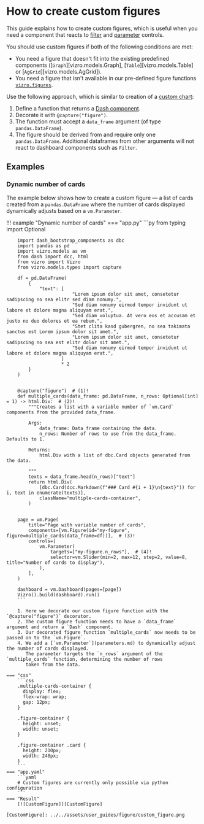 # How to create custom figures

This guide explains how to create custom figures, which is useful when you need a component that reacts to
[filter](filters.md) and [parameter](parameters.md) controls.

You should use custom figures if both of the following conditions are met:

* You need a figure that doesn't fit into the existing predefined components ([`Graph`][vizro.models.Graph], [`Table`][vizro.models.Table] or [`AgGrid`][vizro.models.AgGrid]).
* You need a figure that isn't available in our pre-defined figure functions [`vizro.figures`](../API-reference/figure-callables.md).

Use the following approach, which is similar to creation of a [custom chart](../user-guides/custom-charts.md):

1. Define a function that returns a [Dash component](https://dash.plotly.com/#open-source-component-libraries).
2. Decorate it with `@capture("figure")`.
3. The function must accept a `data_frame` argument (of type `pandas.DataFrame`).
4. The figure should be derived from and require only one `pandas.DataFrame`. Additional dataframes from other arguments will not react to dashboard components such as `Filter`.

<!-- vale off -->

## Examples

### Dynamic number of cards
The example below shows how to create a custom figure — a list of cards created from a `pandas.DataFrame` where the
number of cards displayed dynamically adjusts based on a `vm.Parameter`.

!!! example "Dynamic number of cards"
    === "app.py"
        ```py
        from typing import Optional

        import dash_bootstrap_components as dbc
        import pandas as pd
        import vizro.models as vm
        from dash import dcc, html
        from vizro import Vizro
        from vizro.models.types import capture
        
        df = pd.DataFrame(
            {
                "text": [
                            "Lorem ipsum dolor sit amet, consetetur sadipscing no sea elitr sed diam nonumy.",
                            "Sed diam nonumy eirmod tempor invidunt ut labore et dolore magna aliquyam erat.",
                            "Sed diam voluptua. At vero eos et accusam et justo no duo dolores et ea rebum.",
                            "Stet clita kasd gubergren, no sea takimata sanctus est Lorem ipsum dolor sit amet.",
                            "Lorem ipsum dolor sit amet, consetetur sadipscing no sea est elitr dolor sit amet.",
                            "Sed diam nonumy eirmod tempor invidunt ut labore et dolore magna aliquyam erat.",
                        ]
                        * 2
            }
        )
        
        
        @capture("figure")  # (1)!
        def multiple_cards(data_frame: pd.DataFrame, n_rows: Optional[int] = 1) -> html.Div:  # (2)!
            """Creates a list with a variable number of `vm.Card` components from the provided data_frame.
        
            Args:
                data_frame: Data frame containing the data.
                n_rows: Number of rows to use from the data_frame. Defaults to 1.
        
            Returns:
                html.Div with a list of dbc.Card objects generated from the data.
        
            """
            texts = data_frame.head(n_rows)["text"]
            return html.Div(
                [dbc.Card(dcc.Markdown(f"### Card #{i + 1}\n{text}")) for i, text in enumerate(texts)],
                className="multiple-cards-container",
            )
        
        
        page = vm.Page(
            title="Page with variable number of cards",
            components=[vm.Figure(id="my-figure", figure=multiple_cards(data_frame=df))],  # (3)!
            controls=[
                vm.Parameter(
                    targets=["my-figure.n_rows"],  # (4)!
                    selector=vm.Slider(min=2, max=12, step=2, value=8, title="Number of cards to display"),
                ),
            ],
        )
        
        dashboard = vm.Dashboard(pages=[page])
        Vizro().build(dashboard).run()
        ```

        1. Here we decorate our custom figure function with the `@capture("figure")` decorator.
        2. The custom figure function needs to have a `data_frame` argument and return a `Dash` component.
        3. Our decorated figure function `multiple_cards` now needs to be passed on to the `vm.Figure`.
        4. We add a [`vm.Parameter`](parameters.md) to dynamically adjust the number of cards displayed.
           The parameter targets the `n_rows` argument of the `multiple_cards` function, determining the number of rows
           taken from the data.

    === "css"
        ```css
        .multiple-cards-container {
          display: flex;
          flex-wrap: wrap;
          gap: 12px;
        }

        .figure-container {
          height: unset;
          width: unset;
        }

        .figure-container .card {
          height: 210px;
          width: 240px;
        }
        ```
    === "app.yaml"
        ```yaml
        # Custom figures are currently only possible via python configuration
        ```
    === "Result"
        [![CustomFigure]][CustomFigure]

    [CustomFigure]: ../../assets/user_guides/figure/custom_figure.png

<!-- vale on -->
